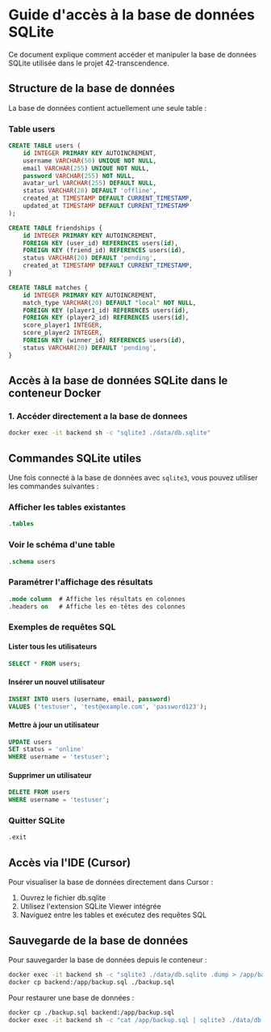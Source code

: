 # Guide d'accès à la base de données SQLite

Ce document explique comment accéder et manipuler la base de données SQLite utilisée dans le projet 42-transcendence.

## Structure de la base de données

La base de données contient actuellement une seule table :

### Table users
```sql
CREATE TABLE users (
    id INTEGER PRIMARY KEY AUTOINCREMENT,
    username VARCHAR(50) UNIQUE NOT NULL,
    email VARCHAR(255) UNIQUE NOT NULL,
    password VARCHAR(255) NOT NULL,
    avatar_url VARCHAR(255) DEFAULT NULL,
    status VARCHAR(20) DEFAULT 'offline',
    created_at TIMESTAMP DEFAULT CURRENT_TIMESTAMP,
    updated_at TIMESTAMP DEFAULT CURRENT_TIMESTAMP
);

CREATE TABLE friendships {
    id INTEGER PRIMARY KEY AUTOINCREMENT,
    FOREIGN KEY (user_id) REFERENCES users(id),
    FOREIGN KEY (friend_id) REFERENCES users(id),
    status VARCHAR(20) DEFAULT 'pending',
    created_at TIMESTAMP DEFAULT CURRENT_TIMESTAMP,
}

CREATE TABLE matches {
    id INTEGER PRIMARY KEY AUTOINCREMENT,
    match_type VARCHAR(20) DEFAULT "local" NOT NULL,
    FOREIGN KEY (player1_id) REFERENCES users(id),
    FOREIGN KEY (player2_id) REFERENCES users(id),
    score_player1 INTEGER,
    score_player2 INTEGER,
    FOREIGN KEY (winner_id) REFERENCES users(id),
    status VARCHAR(20) DEFAULT 'pending',
}

```

## Accès à la base de données SQLite dans le conteneur Docker

### 1. Accéder directement a la base de donnees

```bash
docker exec -it backend sh -c "sqlite3 ./data/db.sqlite"
```

## Commandes SQLite utiles

Une fois connecté à la base de données avec `sqlite3`, vous pouvez utiliser les commandes suivantes :

### Afficher les tables existantes

```sql
.tables
```

### Voir le schéma d'une table

```sql
.schema users
```

### Paramétrer l'affichage des résultats

```sql
.mode column  # Affiche les résultats en colonnes
.headers on   # Affiche les en-têtes des colonnes
```

### Exemples de requêtes SQL

#### Lister tous les utilisateurs

```sql
SELECT * FROM users;
```

#### Insérer un nouvel utilisateur

```sql
INSERT INTO users (username, email, password) 
VALUES ('testuser', 'test@example.com', 'password123');
```

#### Mettre à jour un utilisateur

```sql
UPDATE users 
SET status = 'online' 
WHERE username = 'testuser';
```

#### Supprimer un utilisateur

```sql
DELETE FROM users 
WHERE username = 'testuser';
```

### Quitter SQLite

```sql
.exit
```

## Accès via l'IDE (Cursor)

Pour visualiser la base de données directement dans Cursor :

1. Ouvrez le fichier db.sqlite
2. Utilisez l'extension SQLite Viewer intégrée
3. Naviguez entre les tables et exécutez des requêtes SQL

## Sauvegarde de la base de données

Pour sauvegarder la base de données depuis le conteneur :

```bash
docker exec -it backend sh -c "sqlite3 ./data/db.sqlite .dump > /app/backup.sql"
docker cp backend:/app/backup.sql ./backup.sql
```

Pour restaurer une base de données :

```bash
docker cp ./backup.sql backend:/app/backup.sql
docker exec -it backend sh -c "cat /app/backup.sql | sqlite3 ./data/db.sqlite"
``` 